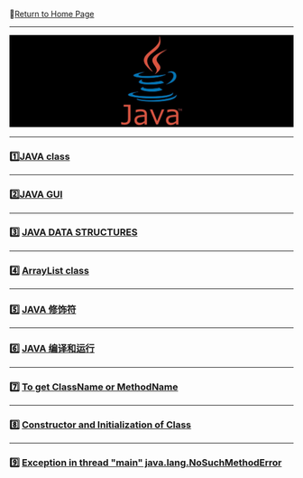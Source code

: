 :hotel:[Return to Home Page](https://github.com/geophydog/geophydog.github.io/blob/master/README.md)

***

![JAVA-icon](https://github.com/geophydog/Java/blob/master/Images/timg.jpg)

***

### :one:[JAVA class](https://github.com/geophydog/Java/blob/master/Class.md)

***

### :two:[JAVA GUI](https://github.com/geophydog/Java/blob/master/JAVA-GUI.md)

***

### :three: [JAVA DATA STRUCTURES](https://github.com/geophydog/Java/blob/master/Data_structures.md)

***

### :four: [ArrayList class](https://github.com/geophydog/Java/blob/master/ArrayList.md)

***

### :five: [JAVA 修饰符](https://github.com/geophydog/Java/blob/master/Modifier.md)
 
***

### :six: [JAVA 编译和运行](https://github.com/geophydog/Java/blob/master/Compile_Run.md)

***

### :seven: [To get ClassName or MethodName](https://github.com/geophydog/Java/blob/master/GetClassName_MethodName.md)

***

### :eight: [Constructor and Initialization of Class](https://github.com/geophydog/Java/blob/master/Constructor_Initialization.md)

***

### :nine: [Exception in thread "main" java.lang.NoSuchMethodError](https://github.com/geophydog/Java/blob/master/NoSuchMethodNameInMain.md)
